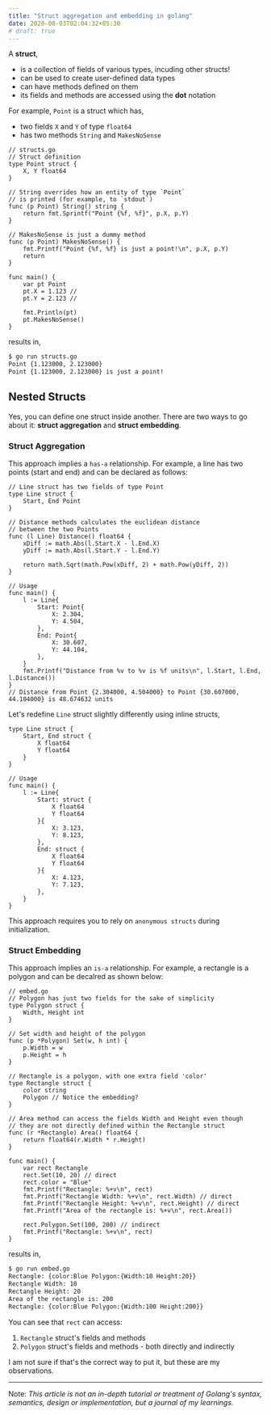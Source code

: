 ```yaml
---
title: "Struct aggregation and embedding in golang"
date: 2020-08-03T02:04:32+05:30
# draft: true
---
```


A **struct**,
- is a collection of fields of various types, incuding other structs!
- can be used to create user-defined data types
- can have methods defined on them
- its fields and methods are accessed using the **dot** notation

For example, `Point` is a struct which has,

- two fields `X` and `Y` of type `float64`
- has two methods `String` and `MakesNoSense`

```golang
// structs.go
// Struct definition
type Point struct {
	X, Y float64
}

// String overrides how an entity of type `Point` 
// is printed (for example, to `stdout`)
func (p Point) String() string {
	return fmt.Sprintf("Point {%f, %f}", p.X, p.Y)
}

// MakesNoSense is just a dummy method
func (p Point) MakesNoSense() {
	fmt.Printf("Point {%f, %f} is just a point!\n", p.X, p.Y)
	return
}

func main() {
	var pt Point
	pt.X = 1.123 // 
	pt.Y = 2.123 // 

    fmt.Println(pt)
    pt.MakesNoSense()
}
```

results in,
```sh
$ go run structs.go
Point {1.123000, 2.123000}
Point {1.123000, 2.123000} is just a point!
```

## Nested Structs

Yes, you can define one struct inside another. There are two ways to go about it: **struct aggregation** and **struct embedding**.

### Struct Aggregation

This approach implies a `has-a` relationship. For example, a line has two points (start and end) and can be declared as follows:

```golang
// Line struct has two fields of type Point
type Line struct {
	Start, End Point
}

// Distance methods calculates the euclidean distance 
// between the two Points
func (l Line) Distance() float64 {
	xDiff := math.Abs(l.Start.X - l.End.X)
	yDiff := math.Abs(l.Start.Y - l.End.Y)

	return math.Sqrt(math.Pow(xDiff, 2) + math.Pow(yDiff, 2))
}

// Usage
func main() {
	l := Line{
		Start: Point{
			X: 2.304,
			Y: 4.504,
		},
		End: Point{
			X: 30.607,
			Y: 44.104,
		},
	}
	fmt.Printf("Distance from %v to %v is %f units\n", l.Start, l.End, l.Distance())
}
// Distance from Point {2.304000, 4.504000} to Point {30.607000, 44.104000} is 48.674632 units
```

Let's redefine `Line` struct slightly differently using inline structs,
```golang
type Line struct {
	Start, End struct {
		X float64
		Y float64
	}
}

// Usage
func main() {
	l := Line{
		Start: struct {
			X float64
			Y float64
		}{
			X: 3.123,
			Y: 8.123,
		},
		End: struct {
			X float64
			Y float64
		}{
			X: 4.123,
			Y: 7.123,
		},
	}
}
```
This approach requires you to rely on `anonymous structs` during initialization.

### Struct Embedding

This approach implies an `is-a` relationship. For example, a rectangle is a polygon and can be decalred as shown below:
```golang
// embed.go
// Polygon has just two fields for the sake of simplicity
type Polygon struct {
	Width, Height int
}

// Set width and height of the polygon
func (p *Polygon) Set(w, h int) {
	p.Width = w
	p.Height = h
}

// Rectangle is a polygon, with one extra field 'color'
type Rectangle struct {
	color string
	Polygon // Notice the embedding?
}

// Area method can access the fields Width and Height even though
// they are not directly defined within the Rectangle struct
func (r *Rectangle) Area() float64 {
	return float64(r.Width * r.Height)
}

func main() {
	var rect Rectangle
	rect.Set(10, 20) // direct
	rect.color = "Blue"
	fmt.Printf("Rectangle: %+v\n", rect)
	fmt.Printf("Rectangle Width: %+v\n", rect.Width) // direct
	fmt.Printf("Rectangle Height: %+v\n", rect.Height) // direct
	fmt.Printf("Area of the rectangle is: %+v\n", rect.Area())

	rect.Polygon.Set(100, 200) // indirect
	fmt.Printf("Rectangle: %+v\n", rect)
}
``` 
results in,
```sh
$ go run embed.go
Rectangle: {color:Blue Polygon:{Width:10 Height:20}}
Rectangle Width: 10
Rectangle Height: 20
Area of the rectangle is: 200
Rectangle: {color:Blue Polygon:{Width:100 Height:200}}
```

You can see that `rect` can access:
1. `Rectangle` struct's fields and methods
2. `Polygon` struct's fields and methods - both directly and indirectly

I am not sure if that's the correct way to put it, but these are my observations.


---

Note: _This article is not an in-depth tutorial or treatment of Golang's syntax, semantics, design or implementation, but a journal of my learnings._